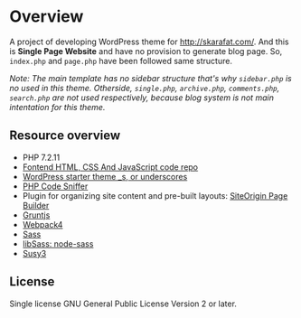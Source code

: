 # Overview
A project of developing WordPress theme for http://skarafat.com/. And this is **Single Page Website** and have no provision to generate blog page. So, `index.php` and `page.php` have been followed same structure. 

*Note: The main template has no sidebar structure that's why `sidebar.php` is no used in this theme. Otherside, `single.php`, `archive.php`, `comments.php`, `search.php` are not used respectively, because blog system is not main intentation for this theme.*

## Resource overview
  - PHP 7.2.11
  - [Fontend HTML, CSS And JavaScript code repo](https://github.com/aranab/skarafat-looks)
  - [WordPress starter theme _s, or underscores](https://underscores.me/)
  - [PHP Code Sniffer](https://github.com/squizlabs/PHP_CodeSniffer)
  - Plugin for organizing site content and pre-built layouts: [SiteOrigin Page Builder](https://siteorigin.com/page-builder/)
  - [Gruntjs](https://gruntjs.com/)
  - [Webpack4](https://webpack.js.org/)
  - [Sass](https://sass-lang.com/)
  - [libSass: node-sass](https://github.com/sass/node-sass)
  - [Susy3](http://oddbird.net/susy/)

## License
Single license GNU General Public License Version 2 or later.